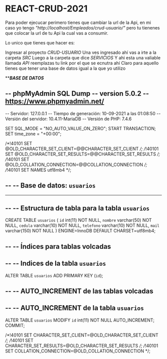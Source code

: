 # REACT-CRUD-2021

Para poder ejecucar perimero tienes que cambiar la url de la Api, en mi caso yo tengo *"http://localhost/Empleados/crud-usuario/"*
pero tu tienenes que colocar la url de tu Api la cual vas a consumir.

Lo unico que tienes que hacer es:

Ingresar al proyecto *CRUD-USUARIO*
Una ves ingresado ahí vas a irte a la carpeta *SRC*
Luego a la carpeta que dice *SERVICIOS*
Y ahi esta una valiable llamada *API* reemplazas tu link por el que se ecnutra ahí 
Claro para aquello tienes que tener una base de datos igual a la que yo utilizo


*******************************************************************************BASE DE DATOS*****************************************************************************

-- phpMyAdmin SQL Dump
-- version 5.0.2
-- https://www.phpmyadmin.net/
--
-- Servidor: 127.0.0.1
-- Tiempo de generación: 10-09-2021 a las 01:08:50
-- Versión del servidor: 10.4.11-MariaDB
-- Versión de PHP: 7.4.6

SET SQL_MODE = "NO_AUTO_VALUE_ON_ZERO";
START TRANSACTION;
SET time_zone = "+00:00";


/*!40101 SET @OLD_CHARACTER_SET_CLIENT=@@CHARACTER_SET_CLIENT */;
/*!40101 SET @OLD_CHARACTER_SET_RESULTS=@@CHARACTER_SET_RESULTS */;
/*!40101 SET @OLD_COLLATION_CONNECTION=@@COLLATION_CONNECTION */;
/*!40101 SET NAMES utf8mb4 */;

--
-- Base de datos: `usuarios`
--

-- --------------------------------------------------------

--
-- Estructura de tabla para la tabla `usuarios`
--

CREATE TABLE `usuarios` (
  `id` int(11) NOT NULL,
  `nombre` varchar(50) NOT NULL,
  `cedula` varchar(10) NOT NULL,
  `telefono` varchar(10) NOT NULL,
  `mail` varchar(150) NOT NULL
) ENGINE=InnoDB DEFAULT CHARSET=utf8mb4;

--
-- Índices para tablas volcadas
--

--
-- Indices de la tabla `usuarios`
--
ALTER TABLE `usuarios`
  ADD PRIMARY KEY (`id`);

--
-- AUTO_INCREMENT de las tablas volcadas
--

--
-- AUTO_INCREMENT de la tabla `usuarios`
--
ALTER TABLE `usuarios`
  MODIFY `id` int(11) NOT NULL AUTO_INCREMENT;
COMMIT;

/*!40101 SET CHARACTER_SET_CLIENT=@OLD_CHARACTER_SET_CLIENT */;
/*!40101 SET CHARACTER_SET_RESULTS=@OLD_CHARACTER_SET_RESULTS */;
/*!40101 SET COLLATION_CONNECTION=@OLD_COLLATION_CONNECTION */;
